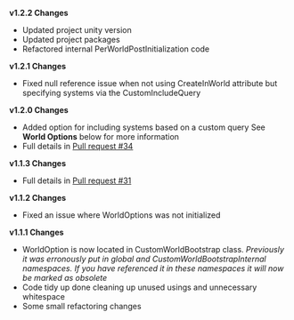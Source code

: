 **v1.2.2 Changes**
* Updated project unity version
* Updated project packages
* Refactored internal PerWorldPostInitialization code

**v1.2.1 Changes**
* Fixed null reference issue when not using CreateInWorld attribute but specifying systems via the CustomIncludeQuery

**v1.2.0 Changes**
* Added option for including systems based on a custom query
See **World Options** below for more information
* Full details in [Pull request #34](pull/34)

**v1.1.3 Changes**
* Full details in [Pull request #31](pull/31)

**v1.1.2 Changes**
* Fixed an issue where WorldOptions was not initialized

**v1.1.1 Changes**
* WorldOption is now located in CustomWorldBootstrap class.
*Previously it was erronously put in global and CustomWorldBootstrapInternal namespaces. If you have referenced it in these namespaces it will now be marked as obsolete*
* Code tidy up done cleaning up unused usings and unnecessary whitespace
* Some small refactoring changes